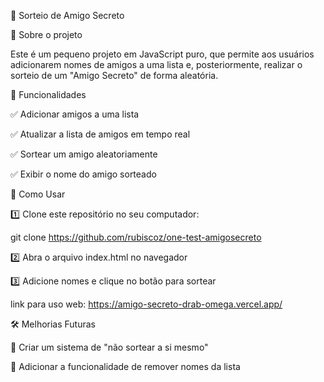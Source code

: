 🎁 Sorteio de Amigo Secreto

📌 Sobre o projeto

Este é um pequeno projeto em JavaScript puro, que permite aos usuários adicionarem nomes de amigos a uma lista e, posteriormente, realizar o sorteio de um "Amigo Secreto" de forma aleatória.

🚀 Funcionalidades

✅ Adicionar amigos a uma lista

✅ Atualizar a lista de amigos em tempo real

✅ Sortear um amigo aleatoriamente

✅ Exibir o nome do amigo sorteado

📂 Como Usar

1️⃣ Clone este repositório no seu computador:

git clone https://github.com/rubiscoz/one-test-amigosecreto

2️⃣ Abra o arquivo index.html no navegador

3️⃣ Adicione nomes e clique no botão para sortear

 link para uso web: https://amigo-secreto-drab-omega.vercel.app/

🛠 Melhorias Futuras

🔹 Criar um sistema de "não sortear a si mesmo"

🔹 Adicionar a funcionalidade de remover nomes da lista

